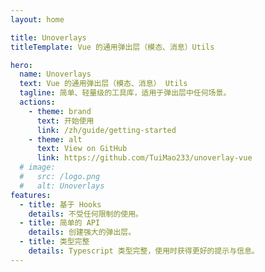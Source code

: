 ```yaml
---
layout: home

title: Unoverlays
titleTemplate: Vue 的通用弹出层（模态、消息）Utils

hero:
  name: Unoverlays
  text: Vue 的通用弹出层（模态、消息） Utils
  tagline: 简单、轻量级的工具库，适用于弹出层中任何场景。
  actions:
    - theme: brand
      text: 开始使用
      link: /zh/guide/getting-started
    - theme: alt
      text: View on GitHub
      link: https://github.com/TuiMao233/unoverlay-vue
  # image:
  #   src: /logo.png
  #   alt: Unoverlays
features:
  - title: 基于 Hooks
    details: 不受任何限制的使用。
  - title: 简单的 API
    details: 创建强大的弹出层。
  - title: 类型完整
    details: Typescript 类型完整，使用时获得更好的提示与信息。
---
```


